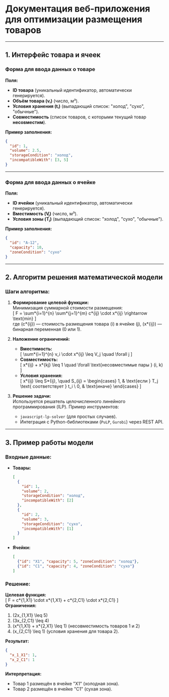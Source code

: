 # Документация веб-приложения для оптимизации размещения товаров

---

## 1. Интерфейс товара и ячеек

### Форма для ввода данных о товаре

**Поля:**

- **ID товара** (уникальный идентификатор, автоматически генерируется).
- **Объём товара (vᵢ)** (число, м³).
- **Условия хранения (tᵢ)** (выпадающий список: "холод", "сухо", "обычные").
- **Совместимость** (список товаров, с которыми текущий товар **несовместим**).

**Пример заполнения:**

```json
{
  "id": 1,
  "volume": 2.5,
  "storageCondition": "холод",
  "incompatibleWith": [3, 5]
}
```

---

### Форма для ввода данных о ячейке

**Поля:**

- **ID ячейки** (уникальный идентификатор, автоматически генерируется).
- **Вместимость (Vⱼ)** (число, м³).
- **Условия зоны (Tⱼ)** (выпадающий список: "холод", "сухо", "обычные").

**Пример заполнения:**

```json
{
  "id": "A-12",
  "capacity": 10,
  "zoneCondition": "сухо"
}
```

---

## 2. Алгоритм решения математической модели

### Шаги алгоритма:

1. **Формирование целевой функции:**  
   Минимизация суммарной стоимости размещения:  
   \[
   F = \sum*{i=1}^{n} \sum*{j=1}^{m} c*{ij} \cdot x*{ij} \rightarrow \text{min}
   \]  
   где \(c*{ij}\) — стоимость размещения товара \(i\) в ячейке \(j\), \(x*{ij}\) — бинарная переменная (0 или 1).

2. **Наложение ограничений:**

   - **Вместимость:**  
     \[
     \sum*{i=1}^{n} v_i \cdot x*{ij} \leq V_j \quad \forall j
     \]
   - **Совместимость:**  
     \[
     x*{ij} + x*{kj} \leq 1 \quad \forall \text{несовместимые пары } (i, k)
     \]
   - **Условия хранения:**  
     \[
     x*{ij} \leq S*{ij}, \quad S\_{ij} =
     \begin{cases}
     1, & \text{если } T_j \text{ соответствует } t_i \\
     0, & \text{иначе}
     \end{cases}
     \]

3. **Решение задачи:**  
   Используется решатель целочисленного линейного программирования (ILP). Пример инструментов:
   - `javascript-lp-solver` (для простых случаев).
   - Интеграция с Python-библиотеками (`PuLP`, `Gurobi`) через REST API.

---

## 3. Пример работы модели

### Входные данные:

- **Товары:**
  ```json
  [
    {
      "id": 1,
      "volume": 2,
      "storageCondition": "холод",
      "incompatibleWith": [2]
    },
    {
      "id": 2,
      "volume": 3,
      "storageCondition": "сухо",
      "incompatibleWith": [1]
    }
  ]
  ```
- **Ячейки:**
  ```json
  [
    {"id": "Х1", "capacity": 5, "zoneCondition": "холод"},
    {"id": "С1", "capacity": 4, "zoneCondition": "сухо"}
  ]
  ```

### Решение:

**Целевая функция:**  
\[
F = c*{1,Х1} \cdot x*{1,Х1} + c*{2,С1} \cdot x*{2,С1}
\]  
**Ограничения:**

1. \(2x\_{1,Х1} \leq 5\)
2. \(3x\_{2,С1} \leq 4\)
3. \(x*{1,Х1} + x*{2,Х1} \leq 1\) (несовместимость товаров 1 и 2)
4. \(x\_{2,С1} \leq 1\) (условия хранения для товара 2).

**Результат:**

```json
{
  "x_1_Х1": 1,
  "x_2_С1": 1
}
```

**Интерпретация:**

- Товар 1 размещён в ячейке "Х1" (холодная зона).
- Товар 2 размещён в ячейке "С1" (сухая зона).

